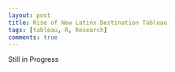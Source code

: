 ```yaml
---
layout: post
title: Rise of New Latinx Destination Tableau
tags: [tableau, R, Research] 
comments: true
---
```



Still in Progress






